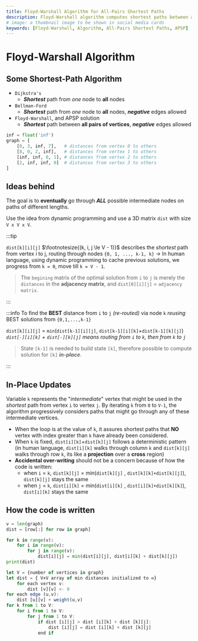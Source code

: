 ```yaml
---
title: Floyd-Warshall Algorithm for All-Pairs Shortest Paths
description: Floyd-Warshall algorithm computes shortest paths between all pairs of nodes.
# image: a thumbnail image to be shown in social media cards
keywords: [Floyd-Warshall, Algorithm, All-Pairs Shortest Paths, APSP]
---
```


# Floyd-Warshall Algorithm

## Some Shortest-Path Algorithm

- `Dijkstra's`
  - _**Shortest**_ path from _one_ node to **all** nodes
- `Bellman-Ford`
  - **_Shortest_** path from _one_ node to **all** nodes, **_negative_** edges allowed
- `Floyd-Warshall`, and APSP solution
  - **_Shortest_** path between **all pairs of vertices**, **_negative_** edges allowed

```python
inf = float('inf')
graph = [
    [0, 3, inf, 7],   # distances from vertex 0 to others
    [8, 0, 2, inf],   # distances from vertex 1 to others
    [inf, inf, 0, 1], # distances from vertex 2 to others
    [2, inf, inf, 0]  # distances from vertex 3 to others
]
```

## Ideas behind

The goal is to **eventually** go through **_ALL_** possible intermediate nodes on paths of different lengths.

Use the idea from dynamic programming and use a 3D matrix `dist` with size `V x V x V`.

:::tip

`dist[k][i][j]` $\footnotesize{(k, i, j \le V - 1)}$ describes the _shortest_ path from vertex i to j, routing through nodes `{0, 1, ..., k-1, k}` -> In human language, using dynamic programming to cache previous solutions, we progress from `k = 0`, move till `k = V - 1`.

> The `begining` matrix of the optimal solution from `i` to `j` is merely the `distances` in the **adjacency matrix**, and `dist[0][i][j]` = `adjacency matrix`.

:::

:::info
To find the **BEST** distance from `i` to `j` _(re-routed)_ via node `k` _reusing_ BEST solutions from `{0,1,...,k-1}`

`dist[k][i][j]` = `min`(`dist[k-1][i][j]`, `dist[k-1][i][k]`+`dist[k-1][k][j]`) _`dist[-][i][k]` + `dist[-][k][j]` means routing from `i` to `k`, then from `k` to `j`_

> State `[k-1]` is needed to build state `[k]`, therefore possible to compute solution for `[k]` **_in-place_**.

:::

## In-Place Updates

Variable `k` represents the "_intermediate_" vertex that might be used in the _shortest_ path from vertex `i` to vertex `j`. By iterating `k` from `0` to `V-1`, the algorithm progressively considers paths that might go through any of these intermediate vertices.

- When the loop is at the value of `k`, it assures shortest paths that **NO** vertex with index greater than `k` have already been considered.
- When `k` is fixed, `dist[i][k]`+`dist[k][j]` follows a deterministic pattern (in human language, `dist[i][k]` walks through column `k` and `dist[k][j]` walks through row `k`, its like a **projection** over a **cross** region)
- **Accidental over-writing** should not be a concern because of how the code is written:
  - when `i` = `k`, `dist[k][j]` = min(`dist[k][j]` , `dist[k][k]+dist[k][j]`), `dist[k][j]` stays the same
  - when `j` = `k`, `dist[i][k]` = min(`dist[i][k]` , `dist[i][k]+dist[k][k]`), `dist[i][k]` stays the same

## How the code is written

```python title="/logicubic/floyd-warshall.py"
v = len(graph)
dist = [row[:] for row in graph]

for k in range(v):
    for i in range(v):
        for j in range(v):
            dist[i][j] = min(dist[i][j], dist[i][k] + dist[k][j])
print(dist)
```

```js title="/logicubic/floyd-warshall.pseudocode"
let V = {number of vertices in graph}
let dist = { V×V array of min distances initialized to ∞}
    for each vertex v:
        dist [v][v] <- 0
for each edge (u,v):
    dist [u][v] + weight(u,v)
for k from 1 to V:
    for i from 1 to V:
        for j from 1 to V:
            if dist [i][j] > dist [i][k] + dist [k][j]:
                dist [i][j] = dist [i][k] + dist [k][j]
            end if
```

<!-- $$
I = \int_0^{2\pi} \sin(x)\,dx
$$ -->
